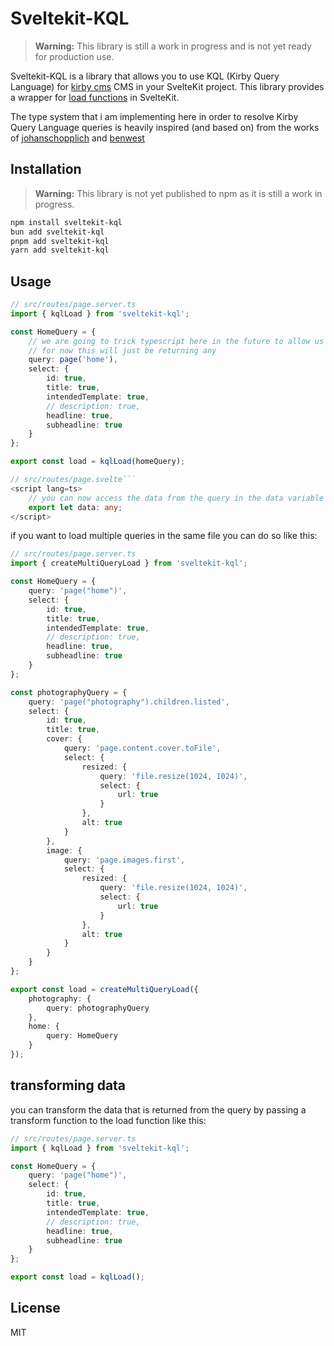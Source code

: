 # Sveltekit-KQL

> **Warning:** This library is still a work in progress and is not yet ready for production use.

Sveltekit-KQL is a library that allows you to use KQL (Kirby Query Language) for [kirby cms](https://getkirby.com/) CMS in your SvelteKit project. This library provides a wrapper for [load functions](https://kit.svelte.dev/docs/load) in SvelteKit.

The type system that i am implementing here in order to resolve Kirby Query Language queries is heavily inspired (and based on) from the works of [johanschopplich](https://github.com/johannschopplich/kirby-types) and [benwest](https://github.com/benwest/kql-ts)

## Installation

> **Warning:** This library is not yet published to npm as it is still a work in progress.

```bash
npm install sveltekit-kql
bun add sveltekit-kql
pnpm add sveltekit-kql
yarn add sveltekit-kql
```

## Usage

````typescript
// src/routes/page.server.ts
import { kqlLoad } from 'sveltekit-kql';

const HomeQuery = {
	// we are going to trick typescript here in the future to allow us to get typesafety on queries using the declare keyword
	// for now this will just be returning any
	query: page('home'),
	select: {
		id: true,
		title: true,
		intendedTemplate: true,
		// description: true,
		headline: true,
		subheadline: true
	}
};

export const load = kqlLoad(homeQuery);

// src/routes/page.svelte```
<script lang=ts>
    // you can now access the data from the query in the data variable
    export let data: any;
</script>
````

if you want to load multiple queries in the same file you can do so like this:

```typescript
// src/routes/page.server.ts
import { createMultiQueryLoad } from 'sveltekit-kql';

const HomeQuery = {
	query: 'page("home")',
	select: {
		id: true,
		title: true,
		intendedTemplate: true,
		// description: true,
		headline: true,
		subheadline: true
	}
};

const photographyQuery = {
	query: 'page("photography").children.listed',
	select: {
		id: true,
		title: true,
		cover: {
			query: 'page.content.cover.toFile',
			select: {
				resized: {
					query: 'file.resize(1024, 1024)',
					select: {
						url: true
					}
				},
				alt: true
			}
		},
		image: {
			query: 'page.images.first',
			select: {
				resized: {
					query: 'file.resize(1024, 1024)',
					select: {
						url: true
					}
				},
				alt: true
			}
		}
	}
};

export const load = createMultiQueryLoad({
	photography: {
		query: photographyQuery
	},
	home: {
		query: HomeQuery
	}
});
```

## transforming data

you can transform the data that is returned from the query by passing a transform function to the load function like this:

```typescript
// src/routes/page.server.ts
import { kqlLoad } from 'sveltekit-kql';

const HomeQuery = {
	query: 'page("home")',
	select: {
		id: true,
		title: true,
		intendedTemplate: true,
		// description: true,
		headline: true,
		subheadline: true
	}
};

export const load = kqlLoad();
```

## License

MIT
